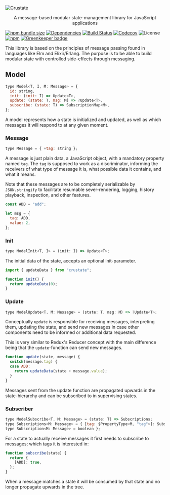 ![Crustate](https://gist.githubusercontent.com/Poggen/1070c7fd85addacdd928ddcadd095270/raw/63d803896d36e3e2dd3081ccd8ce1d8a94c75038/crustate.svg?sanitize=true "Crustate")
<p align="center">A message-based modular state-management library for JavaScript applications</p>


[![npm bundle size](https://img.shields.io/bundlephobia/minzip/crustate.svg)](https://bundlephobia.com/result?p=crustate)
[![Dependencies](https://img.shields.io/david/crossroads-loyalty-solutions/crustate.svg)](https://www.npmjs.com/package/crustate)
[![Build Status](https://travis-ci.org/crossroads-loyalty-solutions/crustate.svg?branch=master)](https://travis-ci.org/crossroads-loyalty-solutions/crustate)
[![Codecov](https://img.shields.io/codecov/c/gh/crossroads-loyalty-solutions/crustate.svg)](https://codecov.io/gh/crossroads-loyalty-solutions/crustate)
![License](https://img.shields.io/npm/l/crustate.svg)
[![npm](https://img.shields.io/npm/v/crustate.svg)](https://www.npmjs.com/package/crustate)
[![Greenkeeper badge](https://badges.greenkeeper.io/crossroads-loyalty-solutions/crustate.svg)](https://greenkeeper.io/)

This library is based on the principles of message passing found in languages
like Elm and Elixir/Erlang. The purpose is to be able to build modular state
with controlled side-effects through messaging.

## Model

```javascript
type Model<T, I, M: Message> = {
  id: string,
  init: (init: I) => Update<T>,
  update: (state: T, msg: M) => ?Update<T>,
  subscribe: (state: T) => SubscriptionMap<M>,
};
```

A model represents how a state is initialized and updated, as well as which
messages it will respond to at any given moment.

### Message

```javascript
type Message = { +tag: string };
```

A message is just plain data, a JavaScript object, with a mandatory property
named `tag`. The `tag` is supposed to work as a discriminator, informing the
receivers of what type of message it is, what possible data it contains, and
what it means.

Note that these messages are to be completely serializable by `JSON.stringify`
to facilitate resumable sever-rendering, logging, history playback, inspection,
and other features.

```javascript
const ADD = "add";

let msg = {
  tag: ADD,
  value: 2,
};
```

### Init

```javascript
type ModelInit<T, I> = (init: I) => Update<T>;
```

The initial data of the state, accepts an optional init-parameter.

```javascript
import { updateData } from "crustate";

function init() {
  return updateData(0);
}
```

### Update

```javascript
type ModelUpdate<T, M: Message> = (state: T, msg: M) => ?Update<T>;
```

Conceptually `update` is responsible for receiving messages, interpreting
them, updating the state, and send new messages in case other components need
to be informed or additional data requested.

This is very similar to Redux's Reducer concept with the main difference
being that the `update`-function can send new messages.

```javascript
function update(state, message) {
  switch(message.tag) {
  case ADD:
    return updateData(state + message.value);
  }
}
```

Messages sent from the update function are propagated upwards in the
state-hierarchy and can be subscribed to in supervising states.

### Subscriber

```javascript
type ModelSubscribe<T, M: Message> = (state: T) => Subscriptions;
type Subscriptions<M: Message> = { [tag: $PropertyType<M, "tag">]: Subscription };
type Subscription<M: Message> = boolean };
```

For a state to actually receive messages it first needs to subscribe to
messages; which tags it is interested in:

```javascript
function subscribe(state) {
  return {
    [ADD]: true,
  };
}
```

When a message matches a state it will be consumed by that state and no longer
propagate upwards in the tree.
